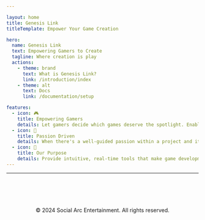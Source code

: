 ```yaml
---

layout: home
title: Genesis Link
titleTemplate: Empower Your Game Creation

hero:
  name: Genesis Link
  text: Empowering Gamers to Create
  tagline: Where creation is play
  actions:
    - theme: brand
      text: What is Genesis Link?
      link: /introduction/index
    - theme: alt
      text: Docs
      link: /documentation/setup

features:
  - icon: 🎮
    title: Empowering Gamers
    details: Let gamers decide which games deserve the spotlight. Enable the community to have a choice in what happens next.
  - icon: 🚀
    title: Passion Driven
    details: When there's a well-guided passion within a project and its team, there's little to nothing that stops them from achieving greatness.
  - icon: 🎯
    title: Our Purpose
    details: Provide intuitive, real-time tools that make game development accessible and seamless for creative gamers.
---
```


---

<!-- Your existing content -->

<div class="custom-footer">
  © 2024 Social Arc Entertainment. All rights reserved.
</div>

<style>
.custom-footer {
  border-top: 1px solid var(--vp-c-divider-light);
  padding-top: 24px;
  margin-top: 64px;
  text-align: center;
  color: var(--vp-c-text-2);
  font-size: 14px;
}
</style>

